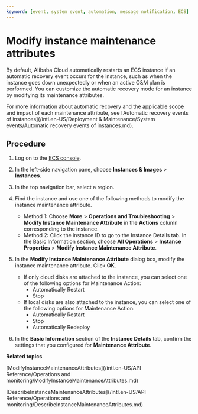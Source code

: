 ```yaml
---
keyword: [event, system event, automation, message notification, ECS]
---
```


# Modify instance maintenance attributes

By default, Alibaba Cloud automatically restarts an ECS instance if an automatic recovery event occurs for the instance, such as when the instance goes down unexpectedly or when an active O&M plan is performed. You can customize the automatic recovery mode for an instance by modifying its maintenance attributes.

For more information about automatic recovery and the applicable scope and impact of each maintenance attribute, see [Automatic recovery events of instances](/intl.en-US/Deployment & Maintenance/System events/Automatic recovery events of instances.md).

## Procedure

1.  Log on to the [ECS console](https://ecs.console.aliyun.com).

2.  In the left-side navigation pane, choose **Instances & Images** \> **Instances**.

3.  In the top navigation bar, select a region.

4.  Find the instance and use one of the following methods to modify the instance maintenance attribute.

    -   Method 1: Choose **More** \> **Operations and Troubleshooting** \> **Modify Instance Maintenance Attribute** in the **Actions** column corresponding to the instance.
    -   Method 2: Click the instance ID to go to the Instance Details tab. In the Basic Information section, choose **All Operations** \> **Instance Properties** \> **Modify Instance Maintenance Attribute**.
5.  In the **Modify Instance Maintenance Attribute** dialog box, modify the instance maintenance attribute. Click **OK**.

    -   If only cloud disks are attached to the instance, you can select one of the following options for Maintenance Action:
        -   Automatically Restart
        -   Stop
    -   If local disks are also attached to the instance, you can select one of the following options for Maintenance Action:
        -   Automatically Restart
        -   Stop
        -   Automatically Redeploy
6.  In the **Basic Information** section of the **Instance Details** tab, confirm the settings that you configured for **Maintenance Attribute**.


**Related topics**  


[ModifyInstanceMaintenanceAttributes](/intl.en-US/API Reference/Operations and monitoring/ModifyInstanceMaintenanceAttributes.md)

[DescribeInstanceMaintenanceAttributes](/intl.en-US/API Reference/Operations and monitoring/DescribeInstanceMaintenanceAttributes.md)

